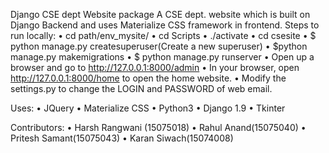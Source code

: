 Django CSE dept Website package
A CSE dept. website which is built on Django Backend and uses Materialize CSS framework in frontend. 
Steps to run locally:
•	cd path/env_mysite/
•	cd Scripts
•	./activate
•	cd csesite
•	$ python manage.py createsuperuser(Create a new superuser)
•	$python manage.py makemigrations
•	$ python manage.py runserver 
•	Open up a browser and go to http://127.0.0.1:8000/admin
•	In your browser, open http://127.0.0.1:8000/home to open the home website.
•	Modify the settings.py to change the LOGIN and PASSWORD of web email.

Uses:
•	JQuery
•	Materialize CSS
•	Python3
•	Django 1.9
•	Tkinter

Contributors:
•	Harsh Rangwani (15075018)
•	Rahul Anand(15075040)
•	Pritesh Samant(15075043)
•	Karan Siwach(15074008)
